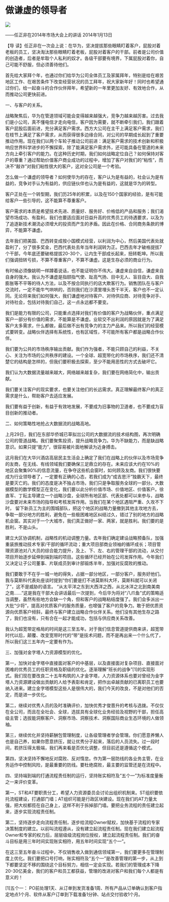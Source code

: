 # 做谦虚的领导者
<img class="pv" src="https://api.visitor.plantree.me/visitor-badge/pv?namespace=plantree.me&key=renzhengfei-speeches/做谦虚的领导者.md">



——任正非在2014年市场大会上的讲话
2014年1月13日



【导  读】任正非在一次会上说：在华为，坚决提拔那些眼睛盯着客户，屁股对着老板的员工，坚决淘汰那些眼睛盯着老板，屁股对着客户的干部。前者是公司价值的创造者，后者是牟取个人私利的奴才。各级干部要有境界，下属屁股对着你，自己可能不舒服，但必须善待他们。



首先给大家拜个年，也通过你们给华为公司全体员工及家属拜年，特别是给在艰苦地区工作、在艰苦条件下改变经营状况的员工拜年，祝大家新年好！同时也希望通过你们，给一起奋斗的合作伙伴拜年，希望新的一年里更加友好、有效地合作，从而推动公司更快前进。

一、与客户的关系。

战略聚焦后，华为在管道领域可能会变得越来越强大，竞争力越来越厉害。过去我们是小公司，真不懂电信才走向电信，客户因为需要，就不断牵引我们，我们跟着客户屁股后面前进，充分满足客户需求。西方大公司在主干上满足客户需求，我们在枝节上满足了客户需求，从而获得很多边缘合同，对公司的早期成长起到了重要推动作用。现在我们以两个车轮子推动公司前进：满足客户需求的技术创新和积极响应世界科学进步的不懈探索，除了能满足客户需求外，还可能具备在管道的未来方向上牵引客户的能力。在这种历史时期，我们如何战略定位自己？如何保持对客户的尊重？通过帮助价值客户商业成功的过程中，增加了客户对我们的“粘性”，而决不“敲诈”对我们粘性很大的客户，这对全公司是一个考验。

怎么做一个谦虚的领导者？如何使华为的存在，客户认为是有益的，社会认为是有益的，竞争对手认为有益的，供应链伙伴也认为是有益的，这就是华为的转型。

客户正处在一个转型期，我们历25年的积累，以及在150个国家的经验，是有可能给客户一些引导的，这不能算不尊重客户。

客户需求的本质是希望技术先进、质量好、服务好、价格低的产品和服务；我们渴望市场成功、有盈利，我们也要适应面对日益升高的优秀员工的待遇要求，以及为了追逐新技术潮流必须增大的投资而产生的矛盾。因此在价格、合同商务条款的博弈，不能算不谦虚。

去年我们把美国、巴西转变成按小国模式经营，以利润为中心，然后美国代表处就盈利了，分了很多奖金，巴西代表处去年当年利润转为正。巴西去年才破格提拔7个干部，今年底还要破格提拔20-30个，让内生干部成长起来，扭转乾坤。所以我们强调扭转亏损，不算不尊重客户，不算不谦虚。这是生存必须的商业行为。

有时候必须像姚明一样蹲着说话，也不能证明你不伟大。谦虚来自自信，谦虚来自自身的强大。我认为不谦虚是指颐指气使、趾高气扬、目中无人、盲目自大、自我膨胀等不平等的待人方法，以及不按合同执行的店大欺客行为。销售团队在与客户交流时，一定不能牛气哄哄的，否则我们在沙漠里埋头苦干半天，客户也不一定认同。无论将来我们如何强大，我们谦虚地对待客户、对待供应商、对待竞争对手、对待社会，包括对待我们自己，这一点永远都不要变。

我们是能力有限的公司，只能重点选择对我们有价值的客户为战略伙伴，重点满足客户一部分有价值的需求，不能算是不谦虚。业软交不出利润的原因就是为了满足客户太多需求，什么都做，最后做不出有竞争力的主力产品来。所以我们的经营模式要转变。战略伙伴选择有系统性，也有区域性，不可能所有客户都是战略合作伙伴。

我们要为公共的市场秩序输出贡献。我们作为强者，不能只顾自己的利益，不关心、关注为市场的公共秩序的建设。一个全球、超宽带化的市场秩序，我们还不清楚它的结构是怎样的，但我们要积极去探索，至少不能用恶性的方式去破坏它。

我们认为大数据流量越来越大，网络越来越复杂，我们要在网络简化中，输出贡献。

我们要关注客户的现实要求，也要关注他们的长远需求。真正理解最终客户的真正需求是什么，帮助客户去适应发展。

我们要有益于创新，有益于有效地发展，不要成为旧事物的卫道者，也不要成为盲目创新的推动者。

二、如何策略性地抢占大数据流的战略高地。

上月29日，我们在东部华侨城已草拟岀公司的大数据流的技术结构图，再次明确公司的管道战略。我们要聚焦投资，提升战略竞争力。华为不缺能力，而是缺战略意识。如果只提“能力”，很容易被片面地解读为近身搏击。

这月我们在大华兴酒店高层民主生活会上确定了我们在战略上的伙伴以及市场竞争的友商，在无线、有线领域我们要确保三足鼎立的存在。未来应该大约在10%的地区会聚集90%的信息流量，在争夺这些机会窗时，如何顾及友商。我们很快要成为行业领导者了，一定要有正确的心态，若我们成为“成吉思汗”独霸天下，最终是要灭亡的。我们的态度是决不独占市场，我们只是争取服务全球的一部分。大数据模型的数学模型正在变化，我们要以此分析价值市场、价值地区、价值客户。徐直军、丁耘主导建立一个战略沙盘，全球所有地区部、代表处都可以来参与，战略沙盘要对未来市场的指导和考核发挥作用。当我们在某个地区遇阻严重、久攻不下时， 留下新员工为主的围城部队，把这个地区的战略力量撤到其他主攻地方去，争取一部分地方的胜利，避免在一些极困难地区纠结过久，错过了别的地方的战略机会窗。其实对于一个大城市，我们真正做好一家、两家，就是胜利。我们要的是胜利，不是山头。

建立大区协调机制，战略性的机动调整力量。去年我们确定建设战略预备队，加强重装旅推动技术专家/干部的循环流动；重大项目部商业领袖的循环成长；项目管理资源池对八大员的综合能力提升，及上、下、左、右的管理干部的流动，从交付项目开始逐步延伸到端到端的项目。这些循环已经开始在公司发挥作用。今年我们又决定让子公司董事、片联成员到审计部锻炼半年，加强对反腐败的推动。

我们要敢于不在乎一城一地的得失，占据一部分地区，一部分客户，服务好他们。我与莫斯科代表处座谈时提到“你们要是打不进莫斯科大环，莫斯科就可以关闭了”，这不是威胁的语言。 “从太平洋之东到大西洋之西，从北冰洋之北到南美南之南……”这是我在干部大会讲话最后一次提到，今后华为将对“八爪鱼”式的策略适当调整，虽然有些地方会缺一个角，但和客户的战略粘结度强了。我们会多派出一大批“少将”，提高对优质客户的服务质量，也增强了客户的竞争力。敢于把优质资源向优质客户倾斜，最终与客户建立战略合作伙伴关系。他们没有其他生存之路了，我们也没有，只有合在一起才能成功，包括与供应商关系改善。

我认为超宽带定格局的时间是这三至五年。对于我们信息管道提供商来讲，超宽带时代以后，颠覆、改变宽带时代的“带”是技术问题，而不是再出来一个什么代了，所以我们这三五年内一定要有作为。

三、加强对金字塔人力资源模型的优化。

第一，加快对金字塔中直接面对客户的中基层，以及直接面对复杂项目、直接面对困难的优秀员工的任职资格及职级的优化。逐渐理解“班长的战争”[1]的实现形式。我们现在要改良二十五年构筑的人才金字塔，人力资源体系也要对曾经为金字塔人力资源建设做出贡献的人给予表彰和肯定，把作出卓越贡献的已离职员工也要纳入进来。建立金字塔模型这些人是很伟大的，我们今天的改良，不是对他们的否定，而是进一步优化。

第二，继续对优秀人员的及时准确评价，加快优秀才俊晋升的考核与选拨。不仅仅在全公司，而且在全社会、全球，选拔具有全球化业务经验及视野的干部，担任高级主管；选拔能洞察客户、洞察市场、洞察技术、洞察国际商业生态环境的人做领袖。

第三，继续优化并坚持薪酬包管理制度，让各级管理者学会管理。你们愿意养懒人也是自己养，如果你愿意挤压，就让优秀分子起来，落后的人员流失。过一段时间，若挤压得太极端，我们再来看是否优化调整，但目前还是遵循这个模式。

第四，坚决坚持不懈地反对腐败、反对惰怠。作为第一层防线的各业务主管，在业务运作中控制风险，是最重要的防线。要杜绝腐败，最主要的监管还是在流程中。

四、坚持端到端的打通流程责任制的运行，坚持账实相符及“五个一”为标准度量衡之一来评价变革。

第一，ST和AT要职责分工，希望人力资源委员会讨论出组织机制来。ST组织要依托流程建设，打通部门墙；AT组织可能是行政区块建设。现在我们的AT力量太强，把大权都揽在自己身上，这样不利于拆掉部门墙。要把业务流程的责任建立起来，逐步实现流程责任制。

第二，坚持逐步走向流程责任制，逐步给流程Owner赋权，加快基于流程的专家决策制度的建立。以前叫流程遵从，没有建立起流程责任制。现在我们建立起流程Owner和专家的权力后，层层级级流程岗位授权，建立起流程责任制。我们的奋斗目标是用三年时间实现账实相符，用五年时间实现“五个一”。

在这三至五年奋斗过程中，不仅销售收入做到通信领域第一，我们要更多在管理制度上优化。我们要把口号打响，账实相符及“五个一”是改善管理的第一步，从上到下都要坚定不移的围绕这个目标努力，相信一定会实现。若我们的管理成本下降20-30亿美金，我们的客户和员工都获益，管理的改进对客户和我们每个人都是有意义的！



[1]五个一： PO前处理1天、从订单到发货准备1周、所有产品从订单确认到客户指定地点1个月、软件从客户订单到下载准备1分钟、站点交付验收1个月。

